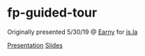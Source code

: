 # fp-guided-tour
Originally presented 5/30/19 @ [Earny](https://www.earny.co) for [js.la](https://js.la)

[Presentation](https://youtu.be/vTlPdeub71A)
[Slides](https://docs.google.com/presentation/d/19eE64MsUqRkl_v2hGchCmP-dsEq1lintClBPFUVBcuM/edit?usp=sharing)
